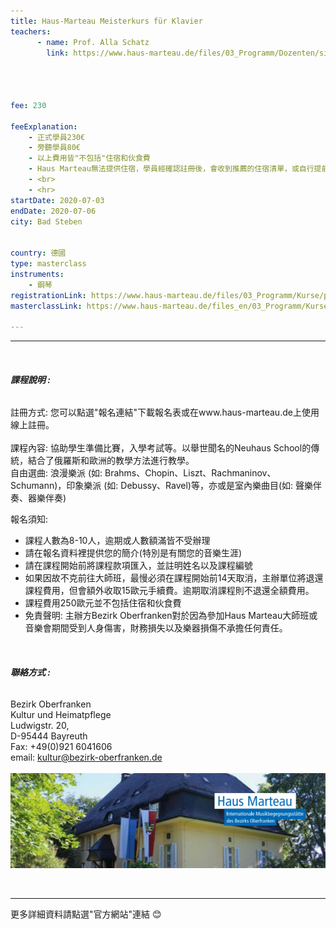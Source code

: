 ```yaml
---
title: Haus-Marteau Meisterkurs für Klavier 
teachers:
      - name: Prof. Alla Schatz
        link: https://www.haus-marteau.de/files/03_Programm/Dozenten/singleview_dozenten.php?id=64&nav=9&subnav=57




fee: 230 

feeExplanation: 
    - 正式學員230€
    - 旁聽學員80€
    - 以上費用皆"不包括"住宿和伙食費
    - Haus Marteau無法提供住宿，學員經確認註冊後，會收到推薦的住宿清單，或自行提前上網訂房。   
    - <br>
    - <hr>
startDate: 2020-07-03
endDate: 2020-07-06
city: Bad Steben
      

country: 德國
type: masterclass
instruments:
    - 鋼琴
registrationLink: https://www.haus-marteau.de/files/03_Programm/Kurse/pdf/14-HM-Kurs-Download-A4-23-20.pdf
masterclassLink: https://www.haus-marteau.de/files_en/03_Programm/Kurse/singleview_kurse.php?id=896&nav=9&subnav=58
    
---
```

<hr>
<br>

###### __課程說明 :__<br>  
註冊方式: 您可以點選"報名連結"下載報名表或在www.haus-marteau.de上使用線上註冊。<br>
<br>
課程內容:
協助學生準備比賽，入學考試等。以舉世聞名的Neuhaus School的傳統，結合了俄羅斯和歐洲的教學方法進行教學。<br>
自由選曲: 浪漫樂派 (如: Brahms、Chopin、Liszt、Rachmaninov、Schumann)，印象樂派 (如: Debussy、Ravel)等，亦或是室內樂曲目(如: 聲樂伴奏、器樂伴奏)

報名須知:
- 課程人數為8-10人，逾期或人數額滿皆不受辦理
- 請在報名資料裡提供您的簡介(特別是有關您的音樂生涯)<br>
- 請在課程開始前將課程款項匯入，並註明姓名以及課程編號<br>
- 如果因故不克前往大師班，最慢必須在課程開始前14天取消，主辦單位將退還課程費用，但會額外收取15歐元手續費。逾期取消課程則不退還全額費用。<br>
- 課程費用250歐元並不包括住宿和伙食費<br>
- 免責聲明: 主辦方Bezirk Oberfranken對於因為參加Haus Marteau大師班或音樂會期間受到人身傷害，財務損失以及樂器損傷不承擔任何責任。

<br>

###### __聯絡方式 :__<br> 
Bezirk Oberfranken <br>
Kultur und Heimatpflege <br>
Ludwigstr. 20, <br>
D-95444 Bayreuth<br>
Fax: +49(0)921 6041606<br>
email: kultur@bezirk-oberfranken.de
<br>
<br>
<img src="/assets/img/Haus-Marteau/Haus-Marteau.png" class="img-fluid" alt="...">

<br>
<hr>
更多詳細資料請點選"官方網站"連結 😊
